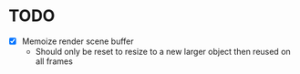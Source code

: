 # TODO

- [x] Memoize render scene buffer
  - Should only be reset to resize to a new larger object then reused on all frames
